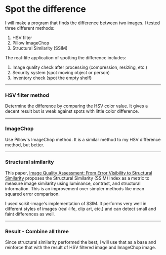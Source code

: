 # Spot the difference

I will make a program that finds the difference between two images. I tested three different methods:

1. HSV filter
2. Pillow ImageChop
3. Structural Similarity (SSIM)

The real-life application of spotting the difference includes:

1. Image quality check after processing (compression, resizing, etc.)
2. Security system (spot moving object or person)
3. Inventory check (spot the empty shelf)

___

### HSV filter method

Determine the difference by comparing the HSV color value. It gives a decent result but is weak against spots with little color difference. 

___

### ImageChop

Use Pillow's ImageChop method. It is a similar method to my HSV difference method, but better. 

___

### Structural similarity

This paper, [Image Quality Assessment: From Error Visibility to
Structural Similarity](https://ece.uwaterloo.ca/~z70wang/publications/ssim.pdf) proposes the Structural Similarity (SSIM) Index as a metric to measure image similarity using luminance, contrast, and structural information. This is an improvement over simpler methods like mean squared error comparison. 

I used scikit-image's implementation of SSIM. It performs very well in different styles of images (real-life, clip art, etc.) and can detect small and faint differences as well. 

___

### Result - Combine all three

Since structural similarity performed the best, I will use that as a base and reinforce that with the result of HSV filtered image and ImageChop image.





